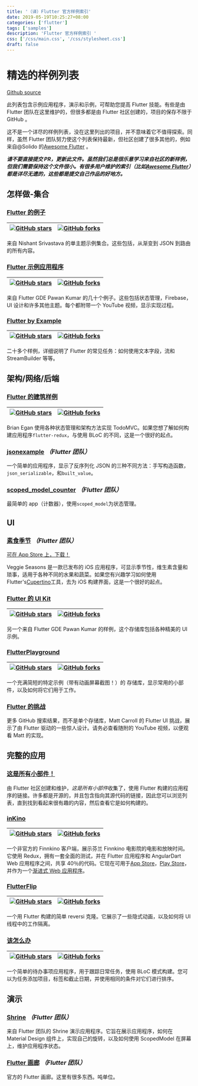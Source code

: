 ```yaml
---
title: '（译）Flutter 官方样例索引'
date: 2019-05-19T10:25:27+08:00
categories: ['flutter']
tags: ['samples']
description: 'Flutter 官方样例索引 '
css: ['/css/main.css', '/css/stylesheet.css']
draft: false
---
```


# 精选的样例列表

[Github source](https://github.com/flutter/samples/blob/master/INDEX.md)

此列表包含示例应用程序，演示和示例，可帮助您提高 Flutter 技能。有些是由 Flutter 团队在这里维护的，但很多都是由 Flutter 社区创建的，项目的保存不限于 GitHub 。

这不是一个详尽的样例列表，没在这里列出的项目，并不意味着它不值得探索。同样，虽然 Flutter 团队努力使这个列表保持最新，但社区创建了很多其他的，例如来自@Solido 的[Awesome Flutter](https://github.com/Solido/awesome-flutter) 。

**_请不要直接提交 PR，更新此文件。虽然我们总是很乐意学习来自社区的新样例，但我们需要保持这个文件很小。有很多用户维护的索引（比如[Awesome Flutter](https://github.com/Solido/awesome-flutter)）都是详尽无遗的，这些都是提交自己作品的好地方。_**

## 怎样做-集合

### [Flutter 的例子](https://github.com/nisrulz/flutter-examples)

| [![GitHub stars](https://img.shields.io/github/stars/nisrulz/flutter-examples.svg?style=social&label=Star)](https://github.com/nisrulz/flutter-examples) | [![GitHub forks](https://img.shields.io/github/forks/nisrulz/flutter-examples.svg?style=social&label=Fork)](https://github.com/nisrulz/flutter-examples/fork) |
| -------------------------------------------------------------------------------------------------------------------------------------------------------- | ------------------------------------------------------------------------------------------------------------------------------------------------------------- |


来自 Nishant Srivastava 的单主题示例集合。这些包括，从渐变到 JSON 到路由的所有内容。

### [Flutter 示例应用程序](https://github.com/iampawan/FlutterExampleApps)

| [![GitHub stars](https://img.shields.io/github/stars/iampawan/FlutterExampleApps.svg?style=social&label=Star)](https://github.com/iampawan/FlutterExampleApps) | [![GitHub forks](https://img.shields.io/github/forks/iampawan/FlutterExampleApps.svg?style=social&label=Fork)](https://github.com/iampawan/FlutterExampleApps/fork) |
| -------------------------------------------------------------------------------------------------------------------------------------------------------------- | ------------------------------------------------------------------------------------------------------------------------------------------------------------------- |


来自 Flutter GDE Pawan Kumar 的几十个例子。这些包括状态管理，Firebase，UI 设计和许多其他主题。每个都附带一个 YouTube 视频，显示实现过程。

### [Flutter by Example](https://github.com/mjohnsullivan/flutter-by-example)

| [![GitHub stars](https://img.shields.io/github/stars/mjohnsullivan/flutter-by-example.svg?style=social&label=Star)](https://github.com/mjohnsullivan/flutter-by-example) | [![GitHub forks](https://img.shields.io/github/forks/mjohnsullivan/flutter-by-example.svg?style=social&label=Fork)](https://github.com/mjohnsullivan/flutter-by-example/fork) |
| ------------------------------------------------------------------------------------------------------------------------------------------------------------------------ | ----------------------------------------------------------------------------------------------------------------------------------------------------------------------------- |


二十多个样例，详细说明了 Flutter 的常见任务：如何使用文本字段，流和 StreamBuilder 等等。

## 架构/网络/后端

### [Flutter 的建筑样例](https://github.com/brianegan/flutter_architecture_samples)

| [![GitHub stars](https://img.shields.io/github/stars/brianegan/flutter_architecture_samples.svg?style=social&label=Star)](https://github.com/brianegan/flutter_architecture_samples) | [![GitHub forks](https://img.shields.io/github/forks/brianegan/flutter_architecture_samples.svg?style=social&label=Fork)](https://github.com/brianegan/flutter_architecture_samples/fork) |
| ------------------------------------------------------------------------------------------------------------------------------------------------------------------------------------ | ----------------------------------------------------------------------------------------------------------------------------------------------------------------------------------------- |


Brian Egan 使用各种状态管理和架构方法实现 TodoMVC。如果您想了解如何构建应用程序`flutter-redux`，与使用 BLoC 的不同，这是一个很好的起点。

### [jsonexample](jsonexample) _（Flutter 团队）_

一个简单的应用程序，显示了反序列化 JSON 的三种不同方法：手写构造函数，`json_serializable`，和`built_value`。

### [scoped_model_counter](scoped_model_counter) _（Flutter 团队）_

最简单的 app（计数器），使用`scoped_model`为状态管理。

## UI

### [素食季节](veggieseasons) _（Flutter 团队）_

[可在 App Store 上，下载！](https://itunes.apple.com/is/app/veggie-seasons/id1450855435)

Veggie Seasons 是一款已发布的 iOS 应用程序，可显示季节性，维生素含量和琐事，适用于各种不同的水果和蔬菜。如果您有兴趣学习如何使用 Flutter's[Cupertino](https://flutter.dev/docs/development/ui/widgets/cupertino)工具，去为 iOS 构建界面，这是一个很好的起点。

### [Flutter 的 UI Kit](https://github.com/iampawan/Flutter-UI-Kit)

| [![GitHub stars](https://img.shields.io/github/stars/iampawan/Flutter-UI-Kit.svg?style=social&label=Star)](https://github.com/iampawan/Flutter-UI-Kit) | [![GitHub forks](https://img.shields.io/github/forks/iampawan/Flutter-UI-Kit.svg?style=social&label=Fork)](https://github.com/iampawan/Flutter-UI-Kit/fork) |
| ------------------------------------------------------------------------------------------------------------------------------------------------------ | ----------------------------------------------------------------------------------------------------------------------------------------------------------- |


另一个来自 Flutter GDE Pawan Kumar 的样例，这个存储库包括各种精美的 UI 示例。

### [FlutterPlayground](https://github.com/ibhavikmakwana/FlutterPlayground)

| [![GitHub stars](https://img.shields.io/github/stars/ibhavikmakwana/FlutterPlayground.svg?style=social&label=Star)](https://github.com/ibhavikmakwana/FlutterPlayground) | [![GitHub forks](https://img.shields.io/github/forks/ibhavikmakwana/FlutterPlayground.svg?style=social&label=Fork)](https://github.com/ibhavikmakwana/FlutterPlayground/fork) |
| ------------------------------------------------------------------------------------------------------------------------------------------------------------------------ | ----------------------------------------------------------------------------------------------------------------------------------------------------------------------------- |


一个充满简短的特定示例（带有动画屏幕截图！）的 存储库，显示常用的小部件，以及如何将它们用于工作。

### [Flutter 的挑战](https://github.com/matthew-carroll?tab=repositories&q=flutter_ui_challenge)

更多 GitHub 搜索结果，而不是单个存储库，Matt Carroll 的 Flutter UI 挑战，展示了由 Flutter 驱动的一些惊人设计。请务必查看随附的 YouTube 视频，以便观看 Matt 的实现。

## 完整的应用

### [这是所有小部件！](https://itsallwidgets.com?open_source=true)

由 Flutter 社区创建和维护，*这是所有小部件*收集了，使用 Flutter 构建的应用程序的链接。许多都是开源的，并且包含指向其源代码的链接，因此您可以浏览列表，直到找到看起来很有趣的内容，然后查看它是如何构建的。

### [inKino](https://github.com/roughike/inKino)

| [![GitHub stars](https://img.shields.io/github/stars/roughike/inKino.svg?style=social&label=Star)](https://github.com/roughike/inKino) | [![GitHub forks](https://img.shields.io/github/forks/roughike/inKino.svg?style=social&label=Fork)](https://github.com/roughike/inKino/fork) |
| -------------------------------------------------------------------------------------------------------------------------------------- | ------------------------------------------------------------------------------------------------------------------------------------------- |


一个非官方的 Finnkino 客户端，展示芬兰 Finnkino 电影院的电影和放映时间。它使用 Redux，拥有一套全面的测试，并在 Flutter 应用程序和 AngularDart Web 应用程序之间，共享 40％的代码。它现在可用于[App Store](https://itunes.apple.com/gb/app/inkino/id1367181450?mt=8)，[Play Store](https://play.google.com/store/apps/details?id=com.roughike.inkino)，并作为一个[渐进式 Web 应用程序](https://inkino.app)。

### [FlutterFlip](https://github.com/redbrogdon/flutterflip)

| [![GitHub stars](https://img.shields.io/github/stars/redbrogdon/flutterflip.svg?style=social&label=Star)](https://github.com/redbrogdon/flutterflip) | [![GitHub forks](https://img.shields.io/github/forks/redbrogdon/flutterflip.svg?style=social&label=Fork)](https://github.com/redbrogdon/flutterflip/fork) |
| ---------------------------------------------------------------------------------------------------------------------------------------------------- | --------------------------------------------------------------------------------------------------------------------------------------------------------- |


一个用 Flutter 构建的简单 reversi 克隆。它展示了一些隐式动画，以及如何将 UI 线程中的工作隔离。

### [该怎么办](https://github.com/burhanrashid52/WhatTodo)

| [![GitHub stars](https://img.shields.io/github/stars/burhanrashid52/WhatTodo.svg?style=social&label=Star)](https://github.com/burhanrashid52/WhatTodo) | [![GitHub forks](https://img.shields.io/github/forks/burhanrashid52/WhatTodo.svg?style=social&label=Fork)](https://github.com/burhanrashid52/WhatTodo/fork) |
| ------------------------------------------------------------------------------------------------------------------------------------------------------ | ----------------------------------------------------------------------------------------------------------------------------------------------------------- |


一个简单的待办事项应用程序，用于跟踪日常任务，使用 BLoC 模式构建。您可以为任务添加项目，标签和截止日期，并使用相同的条件对它们进行排序。

## 演示

### [Shrine](shrine) _（Flutter 团队）_

来自 Flutter 团队的 Shrine 演示应用程序。它旨在展示应用程序，如何在 Material Design 组件上，实现自己的旋转，以及如何使用 ScopedModel 在屏幕上，维护应用程序状态。

### [Flutter 画廊](https://github.com/flutter/flutter/tree/master/examples/flutter_gallery) _（Flutter 团队）_

官方的 Flutter 画廊。这里有很多东西。吨单位。
